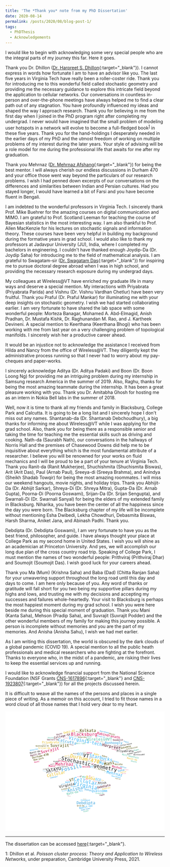 ```yaml
---
title: 'The *Thank you* note from my PhD Dissertation'
date: 2020-08-14
permalink: /posts/2020/08/blog-post-1/
tags:
  - PhDThesis
  - Acknowledgements
---
```

I would like to begin with acknowledging some very special people who are the integral parts of my journey this far. Here it goes. 

Thank you Dr. Dhillon ([Dr. Harpreet S. Dhillon](https://www.dhillon.ece.vt.edu){:target="_blank"}). I cannot express in words how fortunate I am to have an advisor like you. 
The last five years in Virginia Tech have really been a roller-coster ride. Thank you for introducing me to this wonderful field called stochastic geometry and providing me the necessary guidance to explore this intricate field beyond the application to cellular networks.
Our conversations in countless in-person and over-the-phone meetings have always helped me to find a clear path out of any stagnation. You have profoundly influenced my ideas and shaped the way I approach research. 
Thank you for believing in me from the first day when I joined in the PhD program right after completing my undergrad. I never would have imagined that the small problem of modeling user hotspots in a network will evolve to become a full-fledged book<sup>[1](#myfootnote1)</sup> 
in these five years.  Thank you for the hand-holdings I desperately needed in the earlier days of my PhD and the utmost freedom of working on multiple problems of my interest  during the later years.   Your style of advising  will be a role model for me during the professional life that awaits for me after my graduation. 
 
Thank you Mehrnaz ([Dr. Mehrnaz Afshang](http://mehrnazafshang.github.io){:target="_blank"}) for being the best mentor. I will always cherish our endless discussions in Durham 470 and your office those went way beyond the particulars of our research problems. I wish I had penned down excerpts of our conversations  on the differences and similarities between Indian and Persian cultures. Had you stayed longer, I would have learned a bit of Farsi and you have become fluent in Bengali. 

I am indebted to the wonderful professors in Virginia Tech. I sincerely thank Prof. Mike Buehrer for the amazing courses on digital communication and MIMO. I am grateful to Prof. Scotland Leeman for teaching the course of Bayesian statistics in the most interesting way. I am also thankful to Prof. Allen MacKenzie for his lectures on stochastic signals and information theory. These courses have been very helpful in building my background during the  formative years in grad school. I would also like to thank my professors at Jadavpur University (JU), India, where I completed my bachelors in engineering. I couldn't have thanked enough  Joydip-Da (Dr. Joydip Saha) for introducing me to the field of mathematical analysis. I am grateful to Swagatam-sir ([Dr. Swagatam Das](https://www.isical.ac.in/~swagatam.das/){:target="_blank"}) for inspiring me to pursue doctoral degree abroad when I was in high school, and providing the necessary research exposure during my undergrad days. 


My colleagues at Wireless@VT  have enriched my graduate life in many ways and deserve a special mention. My interactions with  Priyabrata (Priyabrata Parida) and Vishnu (Dr. Vishnu Vardhan Chetlur) have been very fruitful. Thank you Praful (Dr. Praful Mankar) for illuminating me with your deep insights on stochastic geometry. I wish we had started collaborating earlier.  I am very fortunate to have shared the lab space with some wonderful people: Morteza Banagar, Mohamed A. Abd-Elmagid, Anish Pradhan,  Dr. Mustafa Kishk, Dr. Raghunandan M. Rao, and J. Kartheek Devineni. A special mention to  Keerthana (Keerthana Bhogi)  who has been working with me from last year on a very challenging problem of topological manifolds. I sincerely wish her a productive career ahead. 

It would be an injustice not to acknowledge the assistance I received from Hilda and Nancy from the office of Wireless@VT. They diligently kept the  administrative process running so that
I never had to worry about my pay-cheques and paper-works. 

I sincerely acknowledge Aditya (Dr. Aditya Padaki) and  Boon (Dr. Boon Loong Ng) for  providing me an intriguing problem during my internship in Samsung research America in the summer of 2019. Also, Raghu, thanks for being the most amazing teammate during the internship. It has been a great pleasure working with you. Thank you Dr. Amitabha Ghosh for hosting me as an intern in Nokia Bell labs in the summer of 2018.


Well, now it is time to  thank  all my friends and family in Blacksburg, College Park and Calcutta. It is going to be a long list and I sincerely hope I don't miss out any names.  Shantanab-da (Dr. Shantanab Debchoudhury), a big thanks  for informing me about Wireless@VT while I was applying for the grad school. Also, thank you for being there as a responsible senior and taking the time for teaching me the essential  skills such as driving and cooking. 
Nath-da (Saurabh Nath), our conversations in the hallways of Norris Hall and the premises of Chasewood Downs did help me to be inquisitive about everything which is the most fundamental attribute of a researcher. I believe you will be renowned for your works on fluid mechanics and I will be proud to be a part of your tenure at Virginia Tech. Thank you Ranit-da (Ranit Mukherjee), Shuchishmita (Shuchismita Biswas), Arit (Arit Das), Paul (Arnab Paul), Sreeya-di (Sreeya Brahma), and  Anindya (Sheikh Shadab Towqir) for being the most amazing roommates. 
 I will miss our weekend  hangouts, movie nights, and holiday trips. Thank you Abhijit-Da (Dr. Abhijit Sarkar), Shreya-Di (Dr. Shreya Mitra), Gupta-Da (Dr.  Arnab Gupta),  Poorna-Di (Poorna Goswami), Srijan-Da (Dr. Srijan Sengupta), and Swarnali-Di (Dr. Swarnali Sanyal) for being the elders of my extended family  in Blacksburg. Niharika, you have been the center of all the happiness  since the day you were born. 
 The Blacksburg chapter of my life will be incomplete without mentioning 
  Esha Dwibedi, Lekha Chowdhuri, Debasmita Biswas, Harsh Sharma, Aniket Jana, and Abinash Padhi. Thank you. 
  
 Debdipta (Dr. Debdipta Goswami), I am very fortunate to have you as the best friend,  philosopher, and   guide. I have always thought your place at  College Park as my second home in United States. I wish you will shine as an academician at Princeton University. And yes, we will accomplish our long due plan of the cross country road trip.  Speaking of College Park, I must mention the names of  two wonderful people: Prithviraj (Prithviraj Dhar) and Soumojit (Soumojit Das). I wish good luck for your careers ahead. 
 
Thank you Ma (Mum) (Krishna Saha) and Baba (Dad) (Chitta Ranjan Saha) for your unwavering support throughout the long road until this day and days to come. I am here only because of you.  Any word of thanks or gratitude will fall short for you two being my supportive pillars during my highs and lows, and trusting me with my decisions and accepting my successes and failures whole-heartedly. Your visit to Blacksburg is perhaps the most happiest moment during  my grad school. I wish you were here beside me during this special moment of graduation. Thank you Mani (Kanta Saha), Mehson (Pradip Saha), and Suvrajit (Suvrajit Podder) and the other wonderful members of my family for making this journey possible. A person is incomplete without memories and you are the part of my memories. And Anisha (Anisha Sahu), I wish we had met earlier. 

As I am writing this dissertation, the world is obscured by the dark clouds of a global pandemic (COVID 19). A special mention to  all the public heath professionals and medical researchers who are fighting at the forefront. Thanks to everyone who, in the midst of a pandemic, are risking their lives to keep the essential services up and running. 



I would like to acknowledge financial support from  the National Science Foundation (NSF Grants [CNS-1617896](https://nsf.gov/awardsearch/showAward?AWD_ID=1617896){:target="_blank"} and [CNS-1923807](https://nsf.gov/awardsearch/showAward?AWD_ID=1923807){:target="_blank"}) for all the projects discussed herein.

It is difficult to weave all the names of the persons and places in a single piece of writing. As a memoir on this account, I tried to fit those names in a word cloud of all those names that I hold very dear to my heart. 

<img src="/images/wordcloud-3.png" width="600">

---
The dissertation can be accessed [here](/files/Saha_C_D_2020.pdf){:target="_blank"}.

<a name="myfootnote1">1</a>: Dhillon et al. *Poisson cluster process: Theory and Application to Wireless Networks*, under preparation, Cambridge University Press, 2021.

